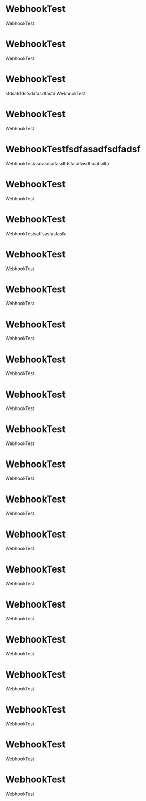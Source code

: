 # WebhookTest
WebhookTest
# WebhookTest
WebhookTest
# WebhookTest
sfdsafddsfsdafasdfasfd
WebhookTest
# WebhookTest
WebhookTest
# WebhookTestfsdfasadfsdfadsf
WebhookTestasdasdsdfasdfdsfasdfasdfsdafsdfa
# WebhookTest

WebhookTest
# WebhookTest
WebhookTestsaffsasfasfasfa
# WebhookTest
WebhookTest
# WebhookTest

WebhookTest
# WebhookTest
WebhookTest
# WebhookTest
WebhookTest
# WebhookTest

WebhookTest
# WebhookTest
WebhookTest
# WebhookTest
WebhookTest
# WebhookTest

WebhookTest
# WebhookTest
WebhookTest
# WebhookTest
WebhookTest
# WebhookTest

WebhookTest
# WebhookTest
WebhookTest
# WebhookTest
WebhookTest
# WebhookTest

WebhookTest
# WebhookTest
WebhookTest
# WebhookTest
WebhookTest
